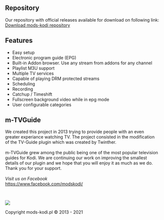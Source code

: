 ## Repository

Our repository with official releases available for download on following link:
<br>[Download mods-kodi repository](https://github.com/Mariusz89B/mods-kodi/raw/master/repository.mods-kodi/repository.mods-kodi-1.0.1.zip)

## Features

- Easy setup
- Electronic program guide (EPG)
- Built-in Addon browser. Use any stream from addons for any channel
- Playlist M3U support
- Multiple TV services
- Capable of playing DRM protected streams
- Scheduling
- Recording
- Catchup / Timeshift
- Fullscreen background video while in epg mode
- User configurable categories

## m-TVGuide

We created this project in 2013 trying to provide people with an even greater experiance watching TV. The project consisted in the modification of the TV-Guide plugin which was created by Twinther.<br><br>
m-TVGuide grew among the public being one of the most popular television guides for Kodi. We are continuing our work on improving the smallest details of our plugin and we hope that you will enjoy it as much as we do. Thank you for your support.<br><br>*Visit us on Facebook*<br>https://www.facebook.com/modskodi/

<br>

![](https://i.imgur.com/ipTGRvj.jpg)

Copyright mods-kodi.pl © 2013 - 2021
